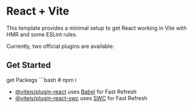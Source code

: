 # React + Vite

This template provides a minimal setup to get React working in Vite with HMR and some ESLint rules.

Currently, two official plugins are available:

<h2>Get Started</h2>
get Packegs
```bash
# npm i

- [@vitejs/plugin-react](https://github.com/vitejs/vite-plugin-react/blob/main/packages/plugin-react/README.md) uses [Babel](https://babeljs.io/) for Fast Refresh
- [@vitejs/plugin-react-swc](https://github.com/vitejs/vite-plugin-react-swc) uses [SWC](https://swc.rs/) for Fast Refresh
